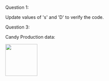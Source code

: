 Question 1:

Update values of 's' and 'D' to verify the code. 

Question 3:

Candy Production data:

<img src="https://www.raw.githubusercontent.com/shahnazmshariff/takehome-questions/blob/master/solutions/images/candy_production_data.png" width="100">

